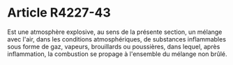 # Article R4227-43

  
Est une atmosphère explosive, au sens de la présente section, un mélange avec l'air, dans les conditions atmosphériques, de substances inflammables sous forme de gaz, vapeurs, brouillards ou poussières, dans lequel, après inflammation, la combustion se propage à l'ensemble du mélange non brûlé.